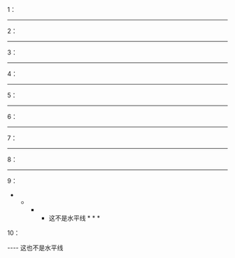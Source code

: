 1：

* * *

2：

***

3：

*****

4：

_______

5：

---------------------------------------

6：

* * * * *

7：

* * * ****

8：

- - ---

9：

* * * * 这不是水平线 * * *

10：

---- 这也不是水平线
